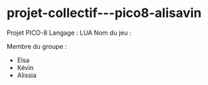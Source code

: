# projet-collectif---pico8-alisavin

Projet PICO-8
Langage : LUA
Nom du jeu : 

Membre du groupe :
- Elsa
- Kévin
- Alissia


